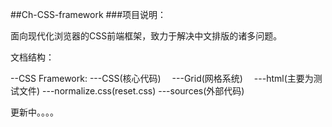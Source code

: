 ##Ch-CSS-framework
###项目说明：

面向现代化浏览器的CSS前端框架，致力于解决中文排版的诸多问题。

文档结构：

--CSS Framework:
           ---CSS(核心代码)
           　---Grid(网格系统)
           　---html(主要为测试文件)
               ---normalize.css(reset.css)
           ---sources(外部代码)

更新中。。。。